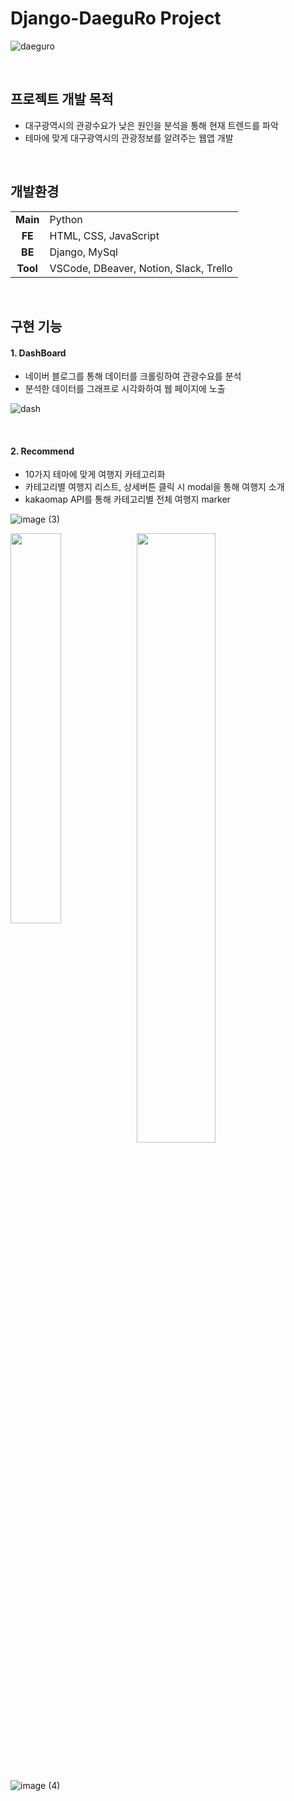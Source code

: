 # Django-DaeguRo Project

![daeguro](https://user-images.githubusercontent.com/126320580/223994162-95a5740f-7a75-47ca-8796-3ab149ca4ce7.png)

&nbsp;
&nbsp;

## 프로젝트 개발 목적

- 대구광역시의 관광수요가 낮은 원인을 분석을 통해 현재 트렌드를 파악
- 테마에 맞게 대구광역시의 관광정보를 알려주는 웹앱 개발

&nbsp;
&nbsp;

## 개발환경

|          |                                        |
| :------: | -------------------------------------- |
| **Main** | Python                                 |
|  **FE**  | HTML, CSS, JavaScript                  |
|  **BE**  | Django, MySql                          |
| **Tool** | VSCode, DBeaver, Notion, Slack, Trello |

&nbsp;
&nbsp;

## 구현 기능

#### 1. DashBoard

- 네이버 블로그를 통해 데이터를 크롤링하여 관광수요를 분석
- 분석한 데이터를 그래프로 시각화하여 웹 페이지에 노출

![dash](https://user-images.githubusercontent.com/126320580/223999409-b7779638-ccf1-4cfb-867c-f95b617b0a41.png)

&nbsp;
&nbsp;

#### 2. Recommend

- 10가지 테마에 맞게 여행지 카테고리화
- 카테고리별 여행지 리스트, 상세버튼 클릭 시 modal을 통해 여행지 소개
- kakaomap API를 통해 카테고리별 전체 여행지 marker

![image (3)](https://user-images.githubusercontent.com/126320580/224000824-d5f74f0d-54b9-43a7-b38e-237f732f7a3f.png)

<img src="https://user-images.githubusercontent.com/126320580/224000832-0fb385f8-9c48-4650-aa46-0039c0a5b424.png" width="40%" height="auto" style="float:left">
<img src="https://user-images.githubusercontent.com/126320580/224000817-95bd1174-30aa-4359-bedc-44ed1c7e6008.png" width="50%" height="auto">

&nbsp;

![image (4)](https://user-images.githubusercontent.com/126320580/224000827-aed78e8c-e1c1-41ce-8863-7e3704c412a3.png)
